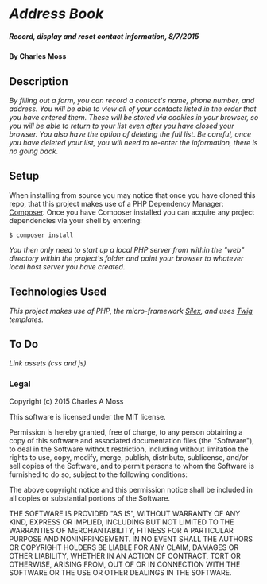 # _Address Book_

##### _Record, display and reset contact information, 8/7/2015_

#### By Charles Moss

## Description

_By filling out a form, you can record a contact's name, phone number, and address. You will be able to view all of your contacts listed in the order that you have entered them. These will be stored via cookies in your browser, so you will be able to return to your list even after you have closed your browser. You also have the option of deleting the full list. Be careful, once you have deleted your list, you will need to re-enter the information, there is no going back._

## Setup

When installing from source you may notice that once you have cloned this repo, that this project makes use of a PHP Dependency Manager: [Composer](https://github.com/composer/composer). Once you have Composer installed you can acquire any project dependencies via your shell by entering:

```
$ composer install
```

_You then only need to start up a local PHP server from within the "web" directory within the project's folder and point your browser to whatever local host server you have created._  


## Technologies Used

_This project makes use of PHP, the micro-framework [Silex](http://silex.sensiolabs.org/), and uses [Twig](http://twig.sensiolabs.org/) templates._

## To Do

_Link assets (css and js)_ 


### Legal



Copyright (c) 2015 Charles A Moss

This software is licensed under the MIT license.

Permission is hereby granted, free of charge, to any person obtaining a copy
of this software and associated documentation files (the "Software"), to deal
in the Software without restriction, including without limitation the rights
to use, copy, modify, merge, publish, distribute, sublicense, and/or sell
copies of the Software, and to permit persons to whom the Software is
furnished to do so, subject to the following conditions:

The above copyright notice and this permission notice shall be included in
all copies or substantial portions of the Software.

THE SOFTWARE IS PROVIDED "AS IS", WITHOUT WARRANTY OF ANY KIND, EXPRESS OR
IMPLIED, INCLUDING BUT NOT LIMITED TO THE WARRANTIES OF MERCHANTABILITY,
FITNESS FOR A PARTICULAR PURPOSE AND NONINFRINGEMENT. IN NO EVENT SHALL THE
AUTHORS OR COPYRIGHT HOLDERS BE LIABLE FOR ANY CLAIM, DAMAGES OR OTHER
LIABILITY, WHETHER IN AN ACTION OF CONTRACT, TORT OR OTHERWISE, ARISING FROM,
OUT OF OR IN CONNECTION WITH THE SOFTWARE OR THE USE OR OTHER DEALINGS IN
THE SOFTWARE.